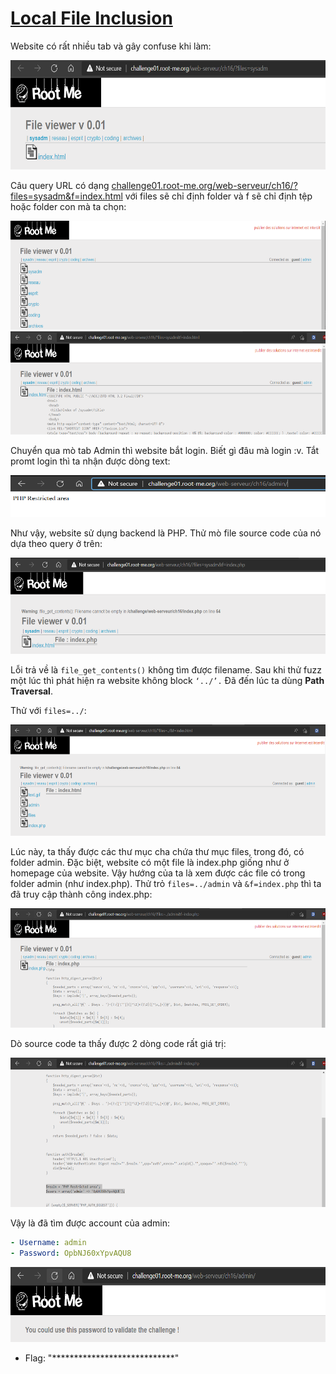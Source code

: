 # [Local File Inclusion](https://www.root-me.org/en/Challenges/Web-Server/Local-File-Inclusion)

Website có rất nhiều tab và gây confuse khi làm:

<img src="./media/image1.png" style="width:6.5in;height:1.82222in" alt="Graphical user interface, text Description automatically generated" />

Câu query URL có dạng [challenge01.root-me.org/web-serveur/ch16/?files=sysadm&f=index.html](http://challenge01.root-me.org/web-serveur/ch16/?files=crypto&f=index.html) với files sẽ chỉ định folder và f sẽ chỉ định tệp hoặc folder con mà ta chọn:

<img src="./media/image2.png" style="width:6.5in;height:1.81875in" alt="Shape Description automatically generated with low confidence" />

<img src="./media/image3.png" style="width:6.5in;height:1.71806in" alt="Graphical user interface, text, application Description automatically generated" />

Chuyển qua mò tab Admin thì website bắt login. Biết gì đâu mà login :v. Tắt promt login thì ta nhận được dòng text:

<img src="./media/image4.png" style="width:6.5in;height:0.69444in" alt="Graphical user interface, text, application, website Description automatically generated" />

Như vậy, website sử dụng backend là PHP. Thử mò file source code của nó dựa theo query ở trên:

<img src="./media/image5.png" style="width:6.5in;height:1.60417in" alt="Graphical user interface, text, application Description automatically generated" />

Lỗi trả về là `file_get_contents()` không tìm được filename. Sau khi thử fuzz một lúc thì phát hiện ra website không block `‘../’.` Đã đến lúc ta dùng **Path Traversal**.

Thử với `files=../`:

<img src="./media/image6.png" style="width:6.5in;height:1.85417in" alt="Graphical user interface, text, application, email Description automatically generated" />

Lúc này, ta thấy được các thư mục cha chứa thư mục files, trong đó, có folder admin. Đặc biệt, website có một file là index.php giống như ở homepage của website. Vậy hướng của ta là xem được các file có trong folder admin (như index.php). Thử trỏ `files=../admin` và `&f=index.php` thì ta đã truy cập thành công index.php:

<img src="./media/image7.png" style="width:6.5in;height:1.99306in" alt="Graphical user interface, text, application Description automatically generated" />

Dò source code ta thấy được 2 dòng code rất giá trị:

<img src="./media/image8.png" style="width:6.5in;height:2.48889in" alt="Graphical user interface, text, application, email Description automatically generated" />

Vậy là đã tìm được account của admin:

```yaml
- Username: admin
- Password: OpbNJ60xYpvAQU8
```

<img src="./media/image9.png" style="width:6.5in;height:1.24653in" alt="Graphical user interface, text, application Description automatically generated" />

- Flag: "****************************"
